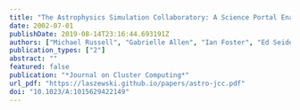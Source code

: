 ```yaml
---
title: "The Astrophysics Simulation Collaboratory: A Science Portal Enabling Community Software Development"
date: 2002-07-01
publishDate: 2019-08-14T23:16:44.693191Z
authors: ["Michael Russell", "Gabrielle Allen", "Ian Foster", "Ed Seidel", "Jason Novotny", "John Shalf", "Gregor von Laszewski", "Greg Daues"]
publication_types: ["2"]
abstract: ""
featured: false
publication: "*Journal on Cluster Computing*"
url_pdf: "https://laszewski.github.io/papers/astro-jcc.pdf"
doi: "10.1023/A:1015629422149"
---
```


